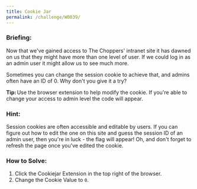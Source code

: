 ```yaml
---
title: Cookie Jar
permalink: /challenge/W0039/
---
```


### Briefing: 
Now that we've gained access to The Choppers' intranet site it has dawned on us that they might have more than one level of user. If we could log in as an admin user it might allow us to see much more. 

Sometimes you can change the session cookie to achieve that, and admins often have an ID of 0. Why don't you give it a try? 

**Tip:** Use the browser extension to help modify the cookie. If you're able to change your access to admin level the code will appear. 

### Hint:
Session cookies are often accessible and editable by users. If you can figure out how to edit the one on this site and guess the session ID of an admin user, then you're in luck - the flag will appear! Oh, and don't forget to refresh the page once you've edited the cookie.

### How to Solve: 
1. Click the Cookiejar Extension in the top right of the browser. 
2. Change the Cookie Value to `0`. 
